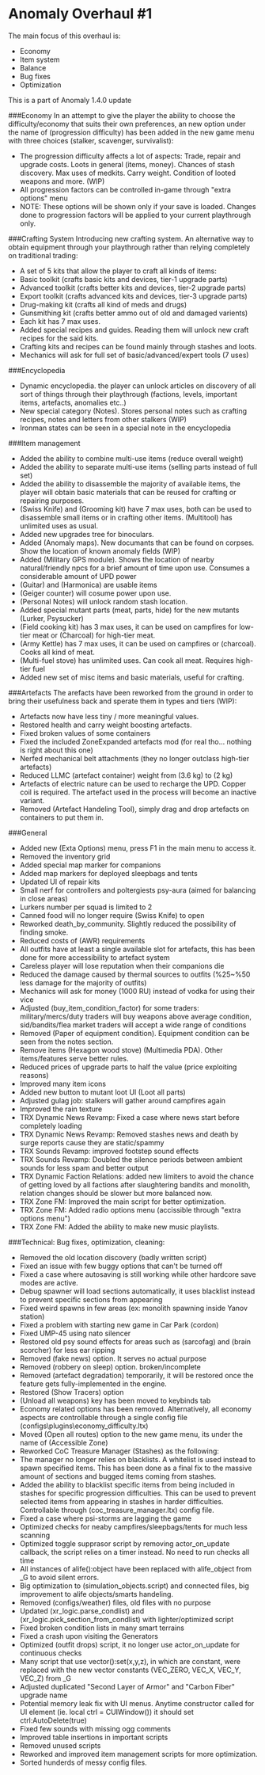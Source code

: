 # Anomaly Overhaul #1
The main focus of this overhaul is:
- Economy
- Item system
- Balance
- Bug fixes
- Optimization

This is a part of Anomaly 1.4.0 update



###Economy
In an attempt to give the player the ability to choose the difficulty/economy that suits their own preferences, an new option under the name of (progression difficulty) has been added in the new game menu with three choices (stalker, scavenger, survivalist):

- The progression difficulty affects a lot of aspects: Trade, repair and upgrade costs. Loots in general (items, money). Chances of stash discovery. Max uses of medkits. Carry weight. Condition of looted weapons and more. (WIP)
- All progression factors can be controlled in-game through "extra options" menu
- NOTE: These options will be shown only if your save is loaded. Changes done to progression factors will be applied to your current playthrough only.


###Crafting System
Introducing new crafting system. An alternative way to obtain equipment through your playthrough rather than relying completely on traditional trading:

- A set of 5 kits that allow the player to craft all kinds of items:
- Basic toolkit (crafts basic kits and devices, tier-1 upgrade parts)
- Advanced toolkit (crafts better kits and devices, tier-2 upgrade parts)
- Export toolkit (crafts advanced kits and devices, tier-3 upgrade parts)
- Drug-making kit (crafts all kind of meds and drugs) 
- Gunsmithing kit (crafts better ammo out of old and damaged varients)
- Each kit has 7 max uses.
- Added special recipes and guides. Reading them will unlock new craft recipes for the said kits.
- Crafting kits and recipes can be found mainly through stashes and loots.
- Mechanics will ask for full set of basic/advanced/expert tools (7 uses)


###Encyclopedia
- Dynamic encyclopedia. the player can unlock articles on discovery of all sort of things through their playthrough (factions, levels, important items, artefacts, anomalies etc..)
- New special category (Notes). Stores personal notes such as crafting recipes, notes and letters from other stalkers (WIP)
- Ironman states can be seen in a special note in the encyclopedia


###Item management
- Added the ability to combine multi-use items (reduce overall weight)
- Added the ability to separate multi-use items (selling parts instead of full set)
- Added the ability to disassemble the majority of available items, the player will obtain basic materials that can be reused for crafting or repairing purposes.
- (Swiss Knife) and (Grooming kit) have 7 max uses, both can be used to disassemble small items or in crafting other items. (Multitool) has unlimited uses as usual.
- Added new upgrades tree for binoculars.
- Added (Anomaly maps). New documants that can be found on corpses. Show the location of known anomaly fields (WIP)
- Added (Military GPS module). Shows the location of nearby natural/friendly npcs for a brief amount of time upon use. Consumes a considerable amount of UPD power
- (Guitar) and (Harmonica) are usable items
- (Geiger counter) will cosume power upon use.
- (Personal Notes) will unlock random stash location.
- Added special mutant parts (meat, parts, hide) for the new mutants (Lurker, Psysucker)
- (Field cooking kit) has 3 max uses, it can be used on campfires for low-tier meat or (Charcoal) for high-tier meat. 
- (Army Kettle) has 7 max uses, it can be used on campfires or (charcoal). Cooks all kind of meat.
- (Multi-fuel stove) has unlimited uses. Can cook all meat. Requires high-tier fuel
- Added new set of misc items and basic materials, useful for crafting.


###Artefacts
The arefacts have been reworked from the ground in order to bring their usefulness back and sperate them in types and tiers (WIP):

- Artefacts now have less tiny / more meaningful values.
- Restored health and carry weight boosting artefacts.
- Fixed broken values of some containers
- Fixed the included ZoneExpanded artefacts mod (for real tho... nothing is right about this one)
- Nerfed mechanical belt attachments (they no longer outclass high-tier artefacts)
- Reduced LLMC (artefact container) weight from (3.6 kg) to (2 kg)
- Artefacts of electric nature can be used to recharge the UPD. Copper coil is required. The artefact used in the process will become an inactive variant.
- Removed (Artefact Handeling Tool), simply drag and drop artefacts on containers to put them in.
 

###General
- Added new (Exta Options) menu, press F1 in the main menu to access it.
- Removed the inventory grid
- Added special map marker for companions
- Added map markers for deployed sleepbags and tents
- Updated UI of repair kits
- Small nerf for controllers and poltergiests psy-aura (aimed for balancing in close areas)
- Lurkers number per squad is limited to 2 
- Canned food will no longer require (Swiss Knife) to open
- Reworked death_by_community. Slightly reduced the possibility of finding smoke.
- Reduced costs of (AWR) requirements
- All outfits have at least a single available slot for artefacts, this has been done for more accessibility to artefact system
- Careless player will lose reputation when their companions die
- Reduced the damage caused by thermal sources to outfits (%25~%50 less damage for the majority of outfits)
- Mechanics will ask for money (1000 RU) instead of vodka for using their vice
- Adjusted (buy_item_condition_factor) for some traders: military/mercs/duty traders will buy weapons above average condition, sid/bandits/flea market traders will accept a wide range of conditions
- Removed (Paper of equipment condition). Equipment condition can be seen from the notes section.
- Remove items (Hexagon wood stove) (Multimedia PDA). Other items/features serve better rules.
- Reduced prices of upgrade parts to half the value (price exploiting reasons)
- Improved many item icons
- Added new button to mutant loot UI (Loot all parts)
- Adjusted gulag job: stalkers will gather around campfires again
- Improved the rain texture
- TRX Dynamic News Revamp: Fixed a case where news start before completely loading
- TRX Dynamic News Revamp: Removed stashes news and death by surge reports cause they are static/spammy
- TRX Sounds Revamp: improved footstep sound effects
- TRX Sounds Revamp: Doubled the silence periods between ambient sounds for less spam and better output 
- TRX Dynamic Faction Relations: added new limiters to avoid the chance of getting loved by all factions after slaughtering bandits and monolith, relation changes should be slower but more balanced now.
- TRX Zone FM: Improved the main script for better optimization.
- TRX Zone FM: Added radio options menu (accissible through "extra options menu") 
- TRX Zone FM: Added the ability to make new music playlists.


###Technical:
Bug fixes, optimization, cleaning:

- Removed the old location discovery (badly written script)
- Fixed an issue with few buggy options that can't be turned off
- Fixed a case where autosaving is still working while other hardcore save modes are active.
- Debug spawner will load sections automatically, it uses blacklist instead to prevent specific sections from appearing
- Fixed weird spawns in few areas (ex: monolith spawning inside Yanov station)
- Fixed a problem with starting new game in Car Park (cordon)
- Fixed UMP-45 using nato silencer
- Restored old psy sound effects for areas such as (sarcofag) and (brain scorcher) for less ear ripping
- Removed (fake news) option. It serves no actual purpose
- Removed (robbery on sleep) option. broken/incomplete
- Removed (artefact degradation) temporarily, it will be restored once the feature gets fully-implemented in the engine.
- Restored (Show Tracers) option
- (Unload all weapons) key has been moved to keybinds tab
- Economy related options has been removed. Alternatively, all economy aspects are controllable through a single config file (configs\plugins\economy_difficulty.ltx)
- Moved (Open all routes) option to the new game menu, its under the name of (Accessible Zone)
- Reworked CoC Treasure Manager (Stashes) as the following:
- The manager no longer relies on blacklists. A whitelist is used instead to spawn specified items. This has been done as a final fix to the massive amount of sections and bugged items coming from stashes.
- Added the ability to blacklist specific items from being included in stashes for specific progression difficulties. This can be used to prevent selected items from appearing in stashes in harder difficulties. Controllable through (coc_treasure_manager.ltx) config file.
- Fixed a case where psi-storms are lagging the game
- Optimized checks for neaby campfires/sleepbags/tents for much less scanning
- Optimized toggle supprasor script by removing actor_on_update callback, the script relies on a timer instead. No need to run checks all time
- All instances of alife():object have been replaced with alife_object from _G to avoid silent errors.
- Big optimization to (simulation_objects.script) and connected files, big improvement to alife objects/smarts handeling.
- Removed (configs/weather) files, old files with no purpose
- Updated (xr_logic.parse_condlist) and (xr_logic.pick_section_from_condlist) with lighter/optimized script
- Fixed broken condition lists in many smart terrains
- Fixed a crash upon visiting the Generators
- Optimized (outfit drops) script, it no longer use actor_on_update for continuous checks
- Many script that use vector():set(x,y,z), in which are constant, were replaced with the new vector constants (VEC_ZERO, VEC_X, VEC_Y, VEC_Z) from _G
- Adjusted duplicated "Second Layer of Armor" and "Carbon Fiber" upgrade name
- Potential memory leak fix with UI menus. Anytime constructor called for UI element (ie. local ctrl = CUIWindow()) it should set ctrl:AutoDelete(true)
- Fixed few sounds with missing ogg comments
- Improved table insertions in important scripts
- Removed unused scripts
- Reworked and improved item management scripts for more optimization.
- Sorted hunderds of messy config files.
